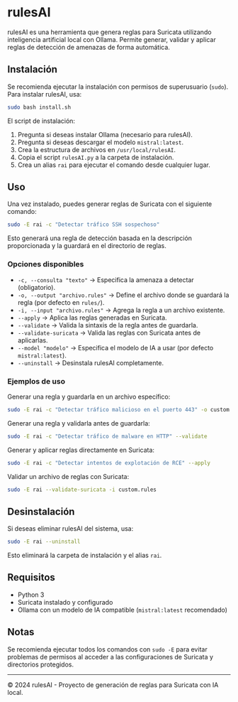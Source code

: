 # rulesAI

rulesAI es una herramienta que genera reglas para Suricata utilizando inteligencia artificial local con Ollama. Permite generar, validar y aplicar reglas de detección de amenazas de forma automática.

## Instalación

Se recomienda ejecutar la instalación con permisos de superusuario (`sudo`). Para instalar rulesAI, usa:

```bash
sudo bash install.sh
```

El script de instalación:
1. Pregunta si deseas instalar Ollama (necesario para rulesAI).
2. Pregunta si deseas descargar el modelo `mistral:latest`.
3. Crea la estructura de archivos en `/usr/local/rulesAI`.
4. Copia el script `rulesAI.py` a la carpeta de instalación.
5. Crea un alias `rai` para ejecutar el comando desde cualquier lugar.

## Uso

Una vez instalado, puedes generar reglas de Suricata con el siguiente comando:

```bash
sudo -E rai -c "Detectar tráfico SSH sospechoso"
```

Esto generará una regla de detección basada en la descripción proporcionada y la guardará en el directorio de reglas.

### Opciones disponibles

- `-c, --consulta "texto"` → Especifica la amenaza a detectar (obligatorio).
- `-o, --output "archivo.rules"` → Define el archivo donde se guardará la regla (por defecto en `rules/`).
- `-i, --input "archivo.rules"` → Agrega la regla a un archivo existente.
- `--apply` → Aplica las reglas generadas en Suricata.
- `--validate` → Valida la sintaxis de la regla antes de guardarla.
- `--validate-suricata` → Valida las reglas con Suricata antes de aplicarlas.
- `--model "modelo"` → Especifica el modelo de IA a usar (por defecto `mistral:latest`).
- `--uninstall` → Desinstala rulesAI completamente.

### Ejemplos de uso

Generar una regla y guardarla en un archivo específico:
```bash
sudo -E rai -c "Detectar tráfico malicioso en el puerto 443" -o custom.rules
```

Generar una regla y validarla antes de guardarla:
```bash
sudo -E rai -c "Detectar tráfico de malware en HTTP" --validate
```

Generar y aplicar reglas directamente en Suricata:
```bash
sudo -E rai -c "Detectar intentos de explotación de RCE" --apply
```

Validar un archivo de reglas con Suricata:
```bash
sudo -E rai --validate-suricata -i custom.rules
```

## Desinstalación

Si deseas eliminar rulesAI del sistema, usa:
```bash
sudo -E rai --uninstall
```

Esto eliminará la carpeta de instalación y el alias `rai`.

## Requisitos
- Python 3
- Suricata instalado y configurado
- Ollama con un modelo de IA compatible (`mistral:latest` recomendado)

## Notas
Se recomienda ejecutar todos los comandos con `sudo -E` para evitar problemas de permisos al acceder a las configuraciones de Suricata y directorios protegidos.

---

© 2024 rulesAI - Proyecto de generación de reglas para Suricata con IA local.

